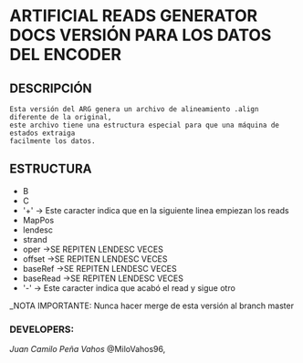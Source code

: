 # ARTIFICIAL READS GENERATOR DOCS VERSIÓN PARA LOS DATOS DEL ENCODER

## DESCRIPCIÓN
    Esta versión del ARG genera un archivo de alineamiento .align diferente de la original,
    este archivo tiene una estructura especial para que una máquina de estados extraiga
    facilmente los datos.

## ESTRUCTURA
- B
- C
- '+'   -> Este caracter indica que en la siguiente linea empiezan los reads
- MapPos
- lendesc
- strand
- oper         ->SE REPITEN LENDESC VECES           
- offset       ->SE REPITEN LENDESC VECES   
- baseRef      ->SE REPITEN LENDESC VECES    
- baseRead     ->SE REPITEN LENDESC VECES
- '-' -> Este caracter indica que acabó el read y sigue otro

_NOTA IMPORTANTE: Nunca hacer merge de esta versión al branch master

### DEVELOPERS:
_Juan Camilo Peña Vahos_ @MiloVahos96,

